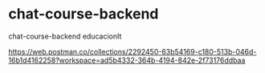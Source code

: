# chat-course-backend
chat-course-backend educacionIt

https://web.postman.co/collections/2292450-63b54169-c180-513b-046d-16b1d4162258?workspace=ad5b4332-364b-4194-842e-2f73176ddbaa
